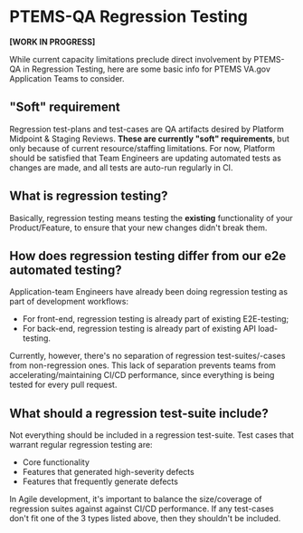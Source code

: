 # PTEMS-QA Regression Testing

**[WORK IN PROGRESS]**

While current capacity limitations preclude direct involvement by PTEMS-QA in Regression Testing, here are some basic info for PTEMS VA.gov Application Teams to consider.

## "Soft" requirement

Regression test-plans and test-cases are QA artifacts desired by Platform Midpoint & Staging Reviews.  **These are currently "soft" requirements**, but only because of current resource/staffing limitations.  For now, Platform should be satisfied that Team Engineers are updating automated tests as changes are made, and all tests are auto-run regularly in CI.

## What is regression testing?

Basically, regression testing means testing the **existing** functionality of your Product/Feature, to ensure that your new changes didn't break them.

## How does regression testing differ from our e2e automated testing?

Application-team Engineers have already been doing regression testing as part of development workflows:
  - For front-end, regression testing is already part of existing E2E-testing;
  - For back-end, regression testing is already part of existing API load-testing.

Currently, however, there's no separation of regression test-suites/-cases from non-regression ones.  This lack of separation prevents teams from accelerating/maintaining CI/CD performance, since everything is being tested for every pull request.

## What should a regression test-suite include?

Not everything should be included in a regression test-suite.  Test cases that warrant regular regression testing are:

- Core functionality
- Features that generated high-severity defects
- Features that frequently generate defects

In Agile development, it's important to balance the size/coverage of regression suites against against CI/CD performance.  If any test-cases don't fit one of the 3 types listed above, then they shouldn't be included.
